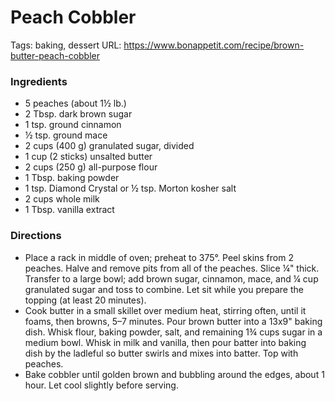 # Peach Cobbler

Tags: baking, dessert
URL: https://www.bonappetit.com/recipe/brown-butter-peach-cobbler

### Ingredients

- 5 peaches (about 1½ lb.)
- 2 Tbsp. dark brown sugar
- 1 tsp. ground cinnamon
- ½ tsp. ground mace
- 2 cups (400 g) granulated sugar, divided
- 1 cup (2 sticks) unsalted butter
- 2 cups (250 g) all-purpose flour
- 1 Tbsp. baking powder
- 1 tsp. Diamond Crystal or ½ tsp. Morton kosher salt
- 2 cups whole milk
- 1 Tbsp. vanilla extract

### Directions

- Place a rack in middle of oven; preheat to 375°. Peel skins from 2 peaches. Halve and remove pits from all of the peaches. Slice ¼" thick. Transfer to a large bowl; add brown sugar, cinnamon, mace, and ¼ cup granulated sugar and toss to combine. Let sit while you prepare the topping (at least 20 minutes).
- Cook butter in a small skillet over medium heat, stirring often, until it foams, then browns, 5–7 minutes. Pour brown butter into a 13x9" baking dish. Whisk flour, baking powder, salt, and remaining 1¾ cups sugar in a medium bowl. Whisk in milk and vanilla, then pour batter into baking dish by the ladleful so butter swirls and mixes into batter. Top with peaches.
- Bake cobbler until golden brown and bubbling around the edges, about 1 hour. Let cool slightly before serving.